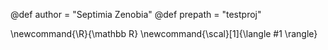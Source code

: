 <!-----------------------------------------------------
Add here global page variables to use throughout your
website.
------------------------------------------------------->
@def author = "Septimia Zenobia"
@def prepath = "testproj"

<!-----------------------------------------------------
Add here global latex commands to use throughout your
pages. It can be math commands but does not need to be.
For instance:
* \newcommand{\phrase}{This is a long phrase to copy.}
------------------------------------------------------->
\newcommand{\R}{\mathbb R}
\newcommand{\scal}[1]{\langle #1 \rangle}
